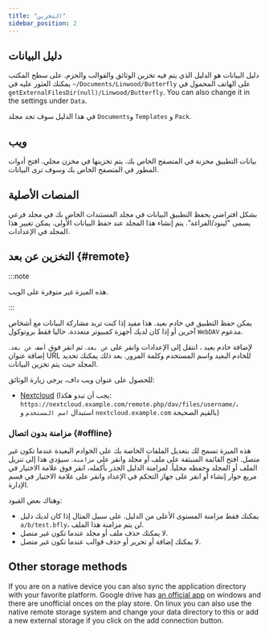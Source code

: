 ```yaml
---
title: "التخزين"
sidebar_position: 2
---
```


## دليل البيانات

دليل البيانات هو الدليل الذي يتم فيه تخزين الوثائق والقوالب والحزم. على سطح المكتب يمكنك العثور عليه في `~/Documents/Linwood/Butterfly` على الهاتف المحمول في `getExternalFilesDir(null)/Linwood/Butterfly`. You can also change it in the settings under `Data`.

في هذا الدليل سوف تجد مجلد `Documents`و `Templates` و `Pack`.

## ويب

بيانات التطبيق مخزنة في المتصفح الخاص بك. يتم تخزينها في مخزن محلي. افتح أدوات المطور في المتصفح الخاص بك وسوف ترى البيانات.

## المنصات الأصلية

بشكل افتراضي يحفظ التطبيق البيانات في مجلد المستندات الخاص بك في مجلد فرعي يسمى "لينود/الفراغة". يتم إنشاء هذا المجلد عند حفظ البيانات الأولى. يمكن تغيير هذا المجلد في الإعدادات.

## التخزين عن بعد {#remote}

:::note

هذه الميزة غير متوفرة على الويب.

:::

يمكن حفظ التطبيق في خادم بعيد. هذا مفيد إذا كنت تريد مشاركة البيانات مع أشخاص آخرين أو إذا كان لديك أجهزة كمبيوتر متعددة. حاليا فقط بروتوكول `WebDAV` مدعوم.

لإضافة خادم بعيد ، انتقل إلى الإعدادات وانقر على `عن بعد`. ثم انقر فوق `أضف عن بعد`. إضافة عنوان URL للخادم البعيد واسم المستخدم وكلمة المرور. بعد ذلك يمكنك تحديد المجلد حيث يتم تخزين البيانات.

للحصول على عنوان ويب داف، يرجى زيارة الوثائق:

* [Nextcloud](https://docs.nextcloud.com/server/latest/user_manual/en/files/access_webdav.html) (يجب أن تبدو هكذا: `https://nextcloud.example.com/remote.php/dav/files/username/`، استبدال `اسم المستخدم` و `nextcloud.example.com` بالقيم الصحيحة)

### مزامنة بدون اتصال {#offline}

هذه الميزة تسمح لك بتعديل الملفات الخاصة بك على الخوادم البعيدة عندما تكون غير متصل. افتح القائمة المنبثقة على ملف أو مجلد وانقر على `مزامنة`. سيؤدي هذا إلى تنزيل الملف أو المجلد وحفظه محلياً. لمزامنة الدليل الجذر بأكمله، انقر فوق علامة الاختيار في مربع حوار إنشاء أو انقر على جهاز التحكم في الإعداد وانقر على علامة الاختيار في قسم الإدارة.

وهناك بعض القيود:

* يمكنك فقط مزامنة المستوى الأعلى من الدليل. على سبيل المثال إذا كان لديك دليل `a/b/test.bfly`، لن يتم مزامنة هذا الملف.
* لا يمكنك حذف ملف أو مجلد عندما تكون غير متصل.
* لا يمكنك إضافة أو تحرير أو حذف قوالب عندما تكون غير متصل.

## Other storage methods

If you are on a native device you can also sync the application directory with your favorite platform. Google drive has [an official app](https://www.google.com/drive/download/) on windows and there are unofficial onces on the play store. On linux you can also use the native remote storage system and change your data directory to this or add a new external storage if you click on the add connection button.
